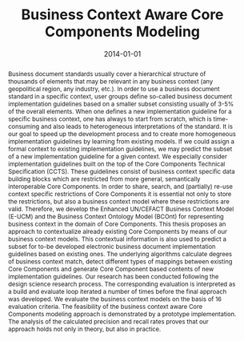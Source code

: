 ---
abstract: Business document standards usually cover a hierarchical structure of thousands
  of elements that may be relevant in any business context (any geopolitical region,
  any industry, etc.). In order to use a business document standard in a specific
  context, user groups define so-called business document implementation guidelines
  based on a smaller subset consisting usually of 3-5% of the overall elements. When
  one defines a new implementation guideline for a specific business context, one
  has always to start from scratch, which is time-consuming and also leads to heterogeneous
  interpretations of the standard. It is our goal to speed up the development process
  and to create more homogeneous implementation guidelines by learning from existing
  models. If we could assign a formal context to existing implementation guidelines,
  we may predict the subset of a new implementation guideline for a given context.   We
  especially consider implementation guidelines built on the top of the Core Components
  Technical Specification (CCTS). These guidelines consist of business context specific
  data building blocks which are restricted from more general, semantically interoperable
  Core Components. In order to share, search, and (partially) re-use context specific
  restrictions of Core Components it is essential not only to store the restrictions,
  but also a business context model where these restrictions are valid. Therefore,
  we develop the Enhanced UN/CEFACT Business Context Model (E-UCM) and the Business
  Context Ontology Model (BCOnt) for representing business context in the domain of
  Core Components.   This thesis proposes an approach to contextualize already existing
  Core Components by means of our business context models. This contextual information
  is also used to predict a subset for to-be developed electronic business document
  implementation guidelines based on existing ones. The underlying algorithms calculate
  degrees of business context match, detect different types of mappings between existing
  Core Components and generate Core Component based contents of new implementation
  guidelines.  Our research has been conducted following the design science research
  process. The corresponding evaluation is interpreted as a build and evaluate loop
  iterated a number of times before the final approach was developed. We evaluate
  the business context models on the basis of 16 evaluation criteria. The feasibility
  of the business context aware Core Components modeling approach is demonstrated
  by a prototype implementation. The analysis of the calculated precision and recall
  rates proves that our approach holds not only in theory, but also in practice.
authors:
- Danijel Novakovic
date: '2014-01-01'
featured: false
links:
- name: Publik
  url: https://publik.tuwien.ac.at/showentry.php?ID=234005&lang=1
publication_types:
- '7'
publishDate: '2014-01-01'
title: Business Context Aware Core Components Modeling
url_pdf: http://publik.tuwien.ac.at/files/PubDat_234005.pdf
---